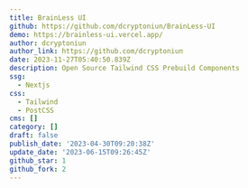 ```yaml
---
title: BrainLess UI
github: https://github.com/dcryptoniun/BrainLess-UI
demo: https://brainless-ui.vercel.app/
author: dcryptoniun
author_link: https://github.com/dcryptoniun
date: 2023-11-27T05:40:50.839Z
description: Open Source Tailwind CSS Prebuild Components
ssg:
  - Nextjs
css:
  - Tailwind
  - PostCSS
cms: []
category: []
draft: false
publish_date: '2023-04-30T09:20:38Z'
update_date: '2023-06-15T09:26:45Z'
github_star: 1
github_fork: 2
---
```

